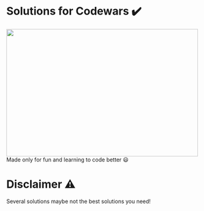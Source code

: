 # Solutions for Codewars ✔️
<img src="https://www.codewars.com/users/voltgizerz/badges/large" width="500" height="333"><br>
Made only for fun and learning to code better 😃

# Disclaimer ⚠️

Several solutions maybe not the best solutions you need! 


